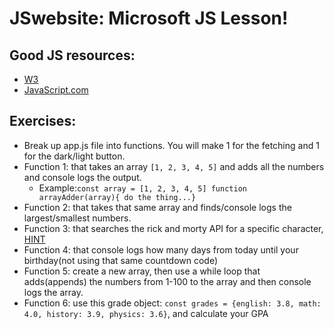 # JSwebsite: Microsoft JS Lesson!

## Good JS resources:
- [W3](https://www.w3schools.com/js/default.asp)
- [JavaScript.com](https://www.javascript.com/resources)

## Exercises:
- Break up app.js file into functions. You will make 1 for the fetching and 1 for the dark/light button.
- Function 1: that takes an array `[1, 2, 3, 4, 5]` and adds all the numbers and console logs the output.
    - Example:`const array = [1, 2, 3, 4, 5] function arrayAdder(array){ do the thing...}`
- Function 2: that takes that same array and finds/console logs the largest/smallest numbers.
- Function 3: that searches the rick and morty API for a specific character, [HINT](https://rickandmortyapi.com/documentation/#filter-characters)
- Function 4: that console logs how many days from today until your birthday(not using that same countdown code)
- Function 5: create a new array, then use a while loop that adds(appends) the numbers from 1-100 to the array and then console logs the array. 
- Function 6: use this grade object: `const grades = {english: 3.8, math: 4.0, history: 3.9, physics: 3.6}`, and calculate your GPA 

